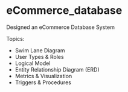 # eCommerce_database
Designed an eCommerce Database System 

Topics:
- Swim Lane Diagram
- User Types & Roles
- Logical Model
- Entity Relationship Diagram (ERD)
- Metrics & Visualization
- Triggers & Procedures

